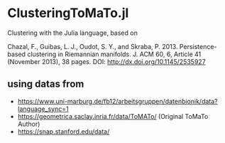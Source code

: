 # ClusteringToMaTo.jl

Clustering with the Julia language, based on 

Chazal, F., Guibas, L. J., Oudot, S. Y., and Skraba, P. 2013. Persistence-based clustering in Riemannian
manifolds.
J. ACM
60, 6, Article 41 (November 2013), 38 pages.
DOI:
http://dx.doi.org/10.1145/2535927

## using datas from

- https://www.uni-marburg.de/fb12/arbeitsgruppen/datenbionik/data?language_sync=1
- https://geometrica.saclay.inria.fr/data/ToMATo/        (Original ToMaTo Author)
- https://snap.stanford.edu/data/
